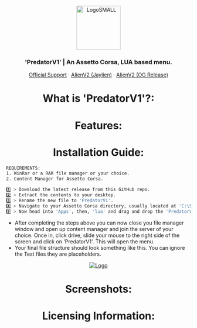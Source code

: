 <br />
<div align="center">
  <a href="https://discord.gg/fZDeS4vtqV">
    <img src="https://github.com/Jay0Hx/Jaylien/assets/119745695/dc73011f-4ff0-4774-a7cb-1ad1035a09d1" alt="LogoSMALL" width="120" height="120">
  </a>
  <h3 align="center">'PredatorV1' | An Assetto Corsa, LUA based menu.</h3>
  <p align="center">
    <a href="https://discord.gg/fZDeS4vtqV">Official Support</a>
        ·
    <a href="https://github.com/Jay0Hx/alien_v2">AlienV2 (Jaylien)</a>
        ·
    <a href="https://www.unknowncheats.me/forum/other-games/511184-assetto-corsa-alien-torque-grip-downforce.html">AlienV2 (OG Release)</a>
  </p>
</div>

<h1 align="center">What is 'PredatorV1'?:</a></h1>

<h1 align="center">Features:</a></h1>

<h1 align="center">Installation Guide:</a></h1> 

   ```sh
REQUIREMENTS:
   1. WinRar or a RAR file manager or your choice.
   2. Content Manager for Assetto Corsa.

   1️⃣ > Download the latest release from this GitHub repo.
   2️⃣ > Extract the contents to your desktop.
   3️⃣ > Rename the new file to 'PredatorV1'.
   4️⃣ > Navigate to your Assetto Corsa directory, usually located at 'C:\SteamLibrary\steamapps\common\assettocorsa'
   5️⃣ > Now head into 'Apps', then, 'lua' and drag and drop the 'PredatorV1' file into this directory.
   ```
+ After completing the steps above you can now close you file manager window and open up content manager and join the server of your choice. Once in, click drive, slide your mouse to the right side of the screen and click on 'PredatorV1'. This will open the menu.<br>
+ Your final file structure should look something like this. You can ignore the Test files they are placeholders.

<div align="center">
  <a href="https://discord.gg/fZDeS4vtqV">
    <img src="https://github.com/Jay0Hx/PredatorV1/assets/119745695/789f4feb-c2c4-474f-8f9b-685811266edf" alt="Logo">
  </a>
</div>

<h1 align="center">Screenshots:</a></h1>

<h1 align="center">Licensing Information:</a></h1>

